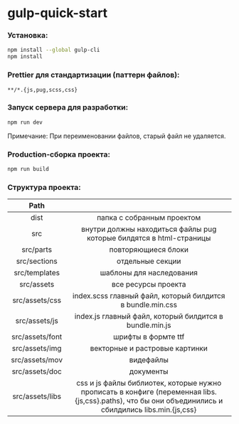 # gulp-quick-start

### Установка:
```bash
npm install --global gulp-cli
npm install
```

### Prettier для стандартизации (паттерн файлов):
```shell
**/*.{js,pug,scss,css}
```

### Запуск сервера для разработки:
```bash
npm run dev
```
Примечание: При переименовании файлов, старый файл не удаляется.

### Production-сборка проекта:
```bash
npm run build
```

### Структура проекта:

|      Path       |                                                                                                                                                      |
|:---------------:|:----------------------------------------------------------------------------------------------------------------------------------------------------:|
|      dist       |                                                              папка с собранным проектом                                                              |
|       src       |                                         внутри должны находиться файлы pug которые билдятся в html-страницы                                          |
|    src/parts    |                                                                 повторяющиеся блоки                                                                  |
|  src/sections   |                                                                   отдельные секции                                                                   |
|  src/templates  |                                                               шаблоны для наследования                                                               |
|   src/assets    |                                                                 все ресурсы проекта                                                                  |
| src/assets/css  |                                              index.scss главный файл, который билдится в bundle.min.css                                              |
|  src/assets/js  |                                               index.js главный файл, который билдится в bundle.min.js                                                |
| src/assets/font |                                                                 шрифты в формте ttf                                                                  |
| src/assets/img  |                                                            векторные и растровые картинки                                                            |
| src/assets/mov  |                                                                      видефайлы                                                                       |
| src/assets/doc  |                                                                      документы                                                                       |
| src/assets/libs | css и js файлы библиотек, которые нужно прописать в конфиге (переменная libs.{js,css}.paths), что бы они объединились и сбилдились libs.min.{js,css} |





